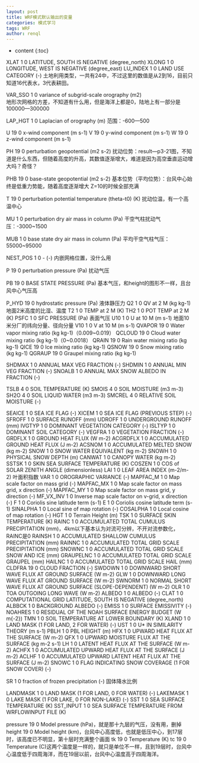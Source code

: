 ```yaml
---
layout: post
title: WRF模式默认输出的变量
categories: 模式学习
tags: WRF
author: renql
---
```


* content
{:toc}

XLAT           1  0  LATITUDE, SOUTH IS NEGATIVE (degree_north)
XLONG          1  0  LONGITUDE, WEST IS NEGATIVE (degree_east)
LU_INDEX       1  0  LAND USE CATEGORY (-)
土地利用类型，一共有24中，不过这里的数值是从2到16，目前只知道16代表水，3代表耕田。

VAR_SSO        1  0  variance of subgrid-scale orography (m2)   
地形次网格的方差，不知道有什么用，但是海洋上都是0，陆地上有一部分是100000—300000

LAP_HGT        1  0  Laplacian of orography (m)
范围：-600—500

U             19  0  x-wind component (m s-1)
V             19  0  y-wind component (m s-1)
W             19  0  z-wind component (m s-1)

PH            19  0  perturbation geopotential (m2 s-2) 
扰动位势：result—p3-21图，不知道是什么东西，但随着高度的升高，其数值逐渐增大，难道是因为高空垂直运动增大吗？奇怪？

PHB           19  0  base-state geopotential (m2 s-2)
基本位势（平均位势）：台风中心始终是低重力势能，随着高度逐渐增大
Z=10的时候全部充满

T             19  0  perturbation potential temperature (theta-t0) (K)
扰动位温，有一个高温中心

MU             1  0  perturbation dry air mass in column (Pa)
干空气柱扰动气压：-3000~1500

MUB            1  0  base state dry air mass in column (Pa)
平均干空气柱气压：55000~95000

NEST_POS       1  0  - (-)
内嵌网格位置，没什么用

P             19  0  perturbation pressure (Pa)
扰动气压

PB            19  0  BASE STATE PRESSURE (Pa)
基本气压，和height的图形不一样，且台风中心气压高

P_HYD         19  0  hydrostatic pressure (Pa) 液体静压力
Q2             1  0  QV at 2 M (kg kg-1)地面2米高度的比湿、温度
T2             1  0  TEMP at 2 M (K)
TH2            1  0  POT TEMP at 2 M (K)
PSFC           1  0  SFC PRESSURE (Pa) 表面气压
U10            1  0  U at 10 M (m s-1)  地面10米分厂的纬向分量、径向分量
V10            1  0  V at 10 M (m s-1)
QVAPOR        19  0  Water vapor mixing ratio (kg kg-1)（0.009~0.019）
QCLOUD        19  0  Cloud water mixing ratio (kg kg-1)（0~0.0018）
QRAIN         19  0  Rain water mixing ratio (kg kg-1)
QICE          19  0  Ice mixing ratio (kg kg-1)
QSNOW         19  0  Snow mixing ratio (kg kg-1)
QGRAUP        19  0  Graupel mixing ratio (kg kg-1)

SHDMAX         1  0  ANNUAL MAX VEG FRACTION (-)
SHDMIN         1  0  ANNUAL MIN VEG FRACTION (-)
SNOALB         1  0  ANNUAL MAX SNOW ALBEDO IN FRACTION (-)

TSLB           4  0  SOIL TEMPERATURE (K)
SMOIS          4  0  SOIL MOISTURE (m3 m-3)
SH2O           4  0  SOIL LIQUID WATER (m3 m-3)
SMCREL         4  0  RELATIVE SOIL MOISTURE (-)

SEAICE         1  0  SEA ICE FLAG (-)
XICEM          1  0  SEA ICE FLAG (PREVIOUS STEP) (-)
SFROFF         1  0  SURFACE RUNOFF (mm)
UDROFF         1  0  UNDERGROUND RUNOFF (mm)
IVGTYP         1  0  DOMINANT VEGETATION CATEGORY (-)
ISLTYP         1  0  DOMINANT SOIL CATEGORY (-)
VEGFRA         1  0  VEGETATION FRACTION (-)
GRDFLX         1  0  GROUND HEAT FLUX (W m-2)
ACGRDFLX       1  0  ACCUMULATED GROUND HEAT FLUX (J m-2)
ACSNOM         1  0  ACCUMULATED MELTED SNOW (kg m-2)
SNOW           1  0  SNOW WATER EQUIVALENT (kg m-2)
SNOWH          1  0  PHYSICAL SNOW DEPTH (m)
CANWAT         1  0  CANOPY WATER (kg m-2)
SSTSK          1  0  SKIN SEA SURFACE TEMPERATURE (K)
COSZEN         1  0  COS of SOLAR ZENITH ANGLE (dimensionless)
LAI            1  0  LEAF AREA INDEX (m-2/m-2) 叶面积指数
VAR            1  0  OROGRAPHIC VARIANCE (-)
MAPFAC_M       1  0  Map scale factor on mass grid (-)
MAPFAC_MX      1  0  Map scale factor on mass grid, x direction (-)
MAPFAC_MY      1  0  Map scale factor on mass grid, y direction (-)
MF_VX_INV      1  0  Inverse map scale factor on v-grid, x direction (-)
F              1  0  Coriolis sine latitude term (s-1)
E              1  0  Coriolis cosine latitude term (s-1)
SINALPHA       1  0  Local sine of map rotation (-)
COSALPHA       1  0  Local cosine of map rotation (-)
HGT            1  0  Terrain Height (m)
TSK            1  0  SURFACE SKIN TEMPERATURE (K)
RAINC          1  0  ACCUMULATED TOTAL CUMULUS PRECIPITATION (mm)，4km以下基本认为对流可分辨，不开对流参数化，RAINC是0
RAINSH         1  0  ACCUMULATED SHALLOW CUMULUS PRECIPITATION (mm)
RAINNC         1  0  ACCUMULATED TOTAL GRID SCALE PRECIPITATION (mm)
SNOWNC         1  0  ACCUMULATED TOTAL GRID SCALE SNOW AND ICE (mm)
GRAUPELNC      1  0  ACCUMULATED TOTAL GRID SCALE GRAUPEL (mm)
HAILNC         1  0  ACCUMULATED TOTAL GRID SCALE HAIL (mm)
CLDFRA        19  0  CLOUD FRACTION (-)
SWDOWN         1  0  DOWNWARD SHORT WAVE FLUX AT GROUND SURFACE (W m-2)
GLW            1  0  DOWNWARD LONG WAVE FLUX AT GROUND SURFACE (W m-2)
SWNORM         1  0  NORMAL SHORT WAVE FLUX AT GROUND SURFACE (SLOPE-DEPENDENT) (W m-2)
OLR            1  0  TOA OUTGOING LONG WAVE (W m-2)
ALBEDO         1  0  ALBEDO (-)
CLAT           1  0  COMPUTATIONAL GRID LATITUDE, SOUTH IS NEGATIVE (degree_north)
ALBBCK         1  0  BACKGROUND ALBEDO (-)
EMISS          1  0  SURFACE EMISSIVITY (-)
NOAHRES        1  0  RESIDUAL OF THE NOAH SURFACE ENERGY BUDGET (W m{-2})
TMN            1  0  SOIL TEMPERATURE AT LOWER BOUNDARY (K)
XLAND          1  0  LAND MASK (1 FOR LAND, 2 FOR WATER) (-)
UST            1  0  U* IN SIMILARITY THEORY (m s-1)
PBLH           1  0  PBL HEIGHT (m)
HFX            1  0  UPWARD HEAT FLUX AT THE SURFACE (W m-2)
QFX            1  0  UPWARD MOISTURE FLUX AT THE SURFACE (kg m-2 s-1)
LH             1  0  LATENT HEAT FLUX AT THE SURFACE (W m-2)
ACHFX          1  0  ACCUMULATED UPWARD HEAT FLUX AT THE SURFACE (J m-2)
ACLHF          1  0  ACCUMULATED UPWARD LATENT HEAT FLUX AT THE SURFACE (J m-2)
SNOWC          1  0  FLAG INDICATING SNOW COVERAGE (1 FOR SNOW COVER) (-)

SR             1  0  fraction of frozen precipitation (-)
固体降水比例

LANDMASK       1  0  LAND MASK (1 FOR LAND, 0 FOR WATER) (-)
LAKEMASK       1  0  LAKE MASK (1 FOR LAKE, 0 FOR NON-LAKE) (-)
SST            1  0  SEA SURFACE TEMPERATURE (K)
SST_INPUT      1  0  SEA SURFACE TEMPERATURE FROM WRFLOWINPUT FILE (K)

pressure      19  0  Model pressure (hPa)，就是那十九层的气压，没有用，删掉
height        19  0  Model height (km)，台风中心高度低，也就是低压中心，到17层时，该高度已不明显，第十层时充满整个画面
tk            19  0  Temperature (K)
tc            19  0  Temperature (C)这两个温度是一样的，就只是单位不一样，且到19层时，台风中心温度低于四周海洋，而在19层以前，台风中心温度高于四周海洋。
